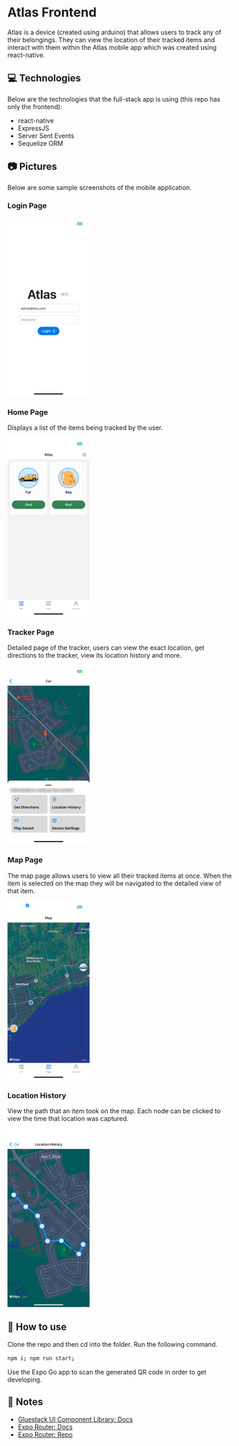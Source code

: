 # Atlas Frontend

Atlas is a device (created using arduino) that allows users to track any of their belongings. They can view the location of their tracked items and interact with them within the Atlas mobile app which was created using react-native. 

## 💻 Technologies
Below are the technologies that the full-stack app is using (this repo has only the frontend): 
- react-native
- ExpressJS
- Server Sent Events
- Sequelize ORM

## 📷 Pictures
Below are some sample screenshots of the mobile application.

### Login Page
<img src="https://github.com/DaanyaalTahir/atlas-frontend/blob/main/sample_images/loginPage.png" alt="login_page" height="400"/>

### Home Page
Displays a list of the items being tracked by the user.

<img src="https://github.com/DaanyaalTahir/atlas-frontend/blob/main/sample_images/homepage.png" alt="home_page" height="400"/>

### Tracker Page
Detailed page of the tracker, users can view the exact location, get directions to the tracker, view its location history and more.

<img src="https://github.com/DaanyaalTahir/atlas-frontend/blob/main/sample_images/trackerPage.png" alt="tracker_page" height="400"/>

### Map Page
The map page allows users to view all their tracked items at once. When the item is selected on the map they will be navigated to the detailed view of that item.

<img src="https://github.com/DaanyaalTahir/atlas-frontend/blob/main/sample_images/mapPage.png" alt="map_page" height="400"/>

### Location History
View the path that an item took on the map. Each node can be clicked to view the time that location was captured. 

<img src="https://github.com/DaanyaalTahir/atlas-frontend/blob/main/sample_images/location_history.png" alt="location_history_page" height="400"/>

## 🚀 How to use
Clone the repo and then cd into the folder. Run the following command. 
```sh
npm i; npm run start;
```
Use the Expo Go app to scan the generated QR code in order to get developing. 
## 📝 Notes

- [Gluestack UI Component Library: Docs](https://ui.gluestack.io/docs/overview/introduction)
- [Expo Router: Docs](https://expo.github.io/router)
- [Expo Router: Repo](https://github.com/expo/router)
